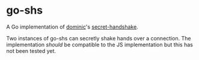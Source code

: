 # go-shs

A Go implementation of [dominic](@EMovhfIrFk4NihAKnRNhrfRaqIhBv1Wj8pTxJNgvCCY=.ed25519)'s [secret-handshake](https://github.com/auditdrivencrypto/secret-handshake).

Two instances of go-shs can secretly shake hands over a connection. The implementation *should* be compatible to the JS implementation but this has not been tested yet.
